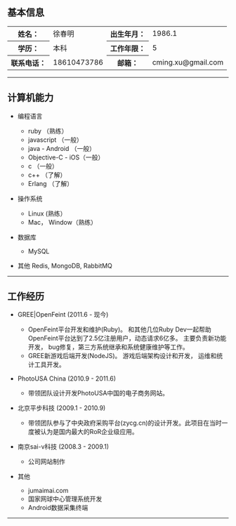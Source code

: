 ## 基本信息 
<table style="width: 100%">
  <tr>
    <th>姓名：</th>
    <td>徐春明</td>
    <th>出生年月：</th>
    <td>1986.1</td>
  </tr>
  <tr>
    <th>学历：</th>
    <td>本科</td>
    <th>工作年限：</th>
    <td>5</td>
  </tr>
  <tr>
    <th>联系电话： </th>
    <td>18610473786</td>
    <th>邮箱： </th>
    <td>cming.xu@gmail.com</td>
  </tr>
</table>

---
## 计算机能力
  - 编程语言
    - ruby （熟练）
    - javascript  （一般）
    - java - Android       （一般）
    - Objective-C - iOS（一般）
    - c           （一般）
    - c++         （了解）
    - Erlang      （了解）

  - 操作系统
    - Linux (熟练）
    - Mac， Window（熟练）

  - 数据库
    - MySQL

  - 其他
    Redis, MongoDB, RabbitMQ

---
## 工作经历

  - GREE|OpenFeint (2011.6 - 现今)
    - OpenFeint平台开发和维护(Ruby)。 和其他几位Ruby
      Dev一起帮助OpenFeint平台达到了2.5亿注册用户，动态请求6亿多。
主要负责新功能开发， bug修复，第三方系统继承和系统健康维护等工作。
    - GREE新游戏后端开发(NodeJS)。 游戏后端架构设计和开发， 运维和统计工具开发。

  - PhotoUSA China (2010.9 - 2011.6)
    - 带领团队设计开发PhotoUSA中国的电子商务网站。

  - 北京平步科技   (2009.1 - 2010.9)
    - 带领团队参与了中央政府采购平台(zycg.cn)的设计开发。此项目在当时一度被认为是国内最大的RoR企业级应用。

  - 南京sai-v科技      (2008.3 - 2009.1)
    - 公司网站制作

  - 其他
    - jumaimai.com
    - 国家网球中心管理系统开发
    - Android数据采集终端

---
